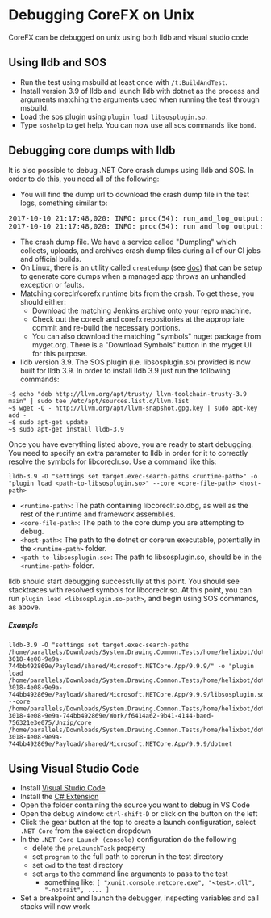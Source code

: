 Debugging CoreFX on Unix
==========================

CoreFX can be debugged on unix using both lldb and visual studio code

## Using lldb and SOS

- Run the test using msbuild at least once with `/t:BuildAndTest`.
- Install version 3.9 of lldb and launch lldb with dotnet as the process and arguments matching the arguments used when running the test through msbuild.
- Load the sos plugin using `plugin load libsosplugin.so`.
- Type `soshelp` to get help. You can now use all sos commands like `bpmd`.

## Debugging core dumps with lldb

It is also possible to debug .NET Core crash dumps using lldb and SOS. In order to do this, you need all of the following:

- You will find the dump url to download the crash dump file in the test logs, something similar to:
<pre>
2017-10-10 21:17:48,020: INFO: proc(54): run_and_log_output: Output: dumplingid:  eefcb1cc36977ccf86f457ee28a33a7b4cc24e13
2017-10-10 21:17:48,020: INFO: proc(54): run_and_log_output: Output: <b>https://dumpling.azurewebsites.net/api/dumplings/archived/eefcb1cc36977ccf86f457ee28a33a7b4cc24e13</b>
</pre>
- The crash dump file. We have a service called "Dumpling" which collects, uploads, and archives crash dump files during all of our CI jobs and official builds.
- On Linux, there is an utility called `createdump` (see [doc](https://github.com/dotnet/coreclr/blob/master/Documentation/botr/xplat-minidump-generation.md "doc")) that can be setup to generate core dumps when a managed app throws an unhandled exception or faults.
- Matching coreclr/corefx runtime bits from the crash. To get these, you should either:
  - Download the matching Jenkins archive onto your repro machine.
  - Check out the coreclr and corefx repositories at the appropriate commit and re-build the necessary portions.
  - You can also download the matching "symbols" nuget package from myget.org. There is a "Download Symbols" button in the myget UI for this purpose.
- lldb version 3.9. The SOS plugin (i.e. libsosplugin.so) provided is now built for lldb 3.9. In order to install lldb 3.9 just run the following commands:
```
~$ echo "deb http://llvm.org/apt/trusty/ llvm-toolchain-trusty-3.9 main" | sudo tee /etc/apt/sources.list.d/llvm.list
~$ wget -O - http://llvm.org/apt/llvm-snapshot.gpg.key | sudo apt-key add -
~$ sudo apt-get update
~$ sudo apt-get install lldb-3.9
```

Once you have everything listed above, you are ready to start debugging. You need to specify an extra parameter to lldb in order for it to correctly resolve the symbols for libcoreclr.so. Use a command like this:

```
lldb-3.9 -O "settings set target.exec-search-paths <runtime-path>" -o "plugin load <path-to-libsosplugin.so>" --core <core-file-path> <host-path>
```

- `<runtime-path>`: The path containing libcoreclr.so.dbg, as well as the rest of the runtime and framework assemblies.
- `<core-file-path>`: The path to the core dump you are attempting to debug.
- `<host-path>`: The path to the dotnet or corerun executable, potentially in the `<runtime-path>` folder.
- `<path-to-libsosplugin.so>`: The path to libsosplugin.so, should be in the `<runtime-path>` folder.

lldb should start debugging successfully at this point. You should see stacktraces with resolved symbols for libcoreclr.so. At this point, you can run `plugin load <libsosplugin.so-path>`, and begin using SOS commands, as above.

##### Example

```
lldb-3.9 -O "settings set target.exec-search-paths /home/parallels/Downloads/System.Drawing.Common.Tests/home/helixbot/dotnetbuild/work/2a74cf82-3018-4e08-9e9a-744bb492869e/Payload/shared/Microsoft.NETCore.App/9.9.9/" -o "plugin load /home/parallels/Downloads/System.Drawing.Common.Tests/home/helixbot/dotnetbuild/work/2a74cf82-3018-4e08-9e9a-744bb492869e/Payload/shared/Microsoft.NETCore.App/9.9.9/libsosplugin.so" --core /home/parallels/Downloads/System.Drawing.Common.Tests/home/helixbot/dotnetbuild/work/2a74cf82-3018-4e08-9e9a-744bb492869e/Work/f6414a62-9b41-4144-baed-756321e3e075/Unzip/core /home/parallels/Downloads/System.Drawing.Common.Tests/home/helixbot/dotnetbuild/work/2a74cf82-3018-4e08-9e9a-744bb492869e/Payload/shared/Microsoft.NETCore.App/9.9.9/dotnet
```

## Using Visual Studio Code

- Install [Visual Studio Code](https://code.visualstudio.com/)
- Install the [C# Extension](https://marketplace.visualstudio.com/items?itemName=ms-vscode.csharp)
- Open the folder containing the source you want to debug in VS Code
- Open the debug window: `ctrl-shift-D` or click on the button on the left
- Click the gear button at the top to create a launch configuration, select `.NET Core` from the selection dropdown
- In the `.NET Core Launch (console)` configuration do the following
  - delete the `preLaunchTask` property
  - set `program` to the full path to corerun in the test directory
  - set `cwd` to the test directory
  - set `args` to the command line arguments to pass to the test
    - something like: `[ "xunit.console.netcore.exe", "<test>.dll", "-notrait", .... ]`
- Set a breakpoint and launch the debugger, inspecting variables and call stacks will now work
